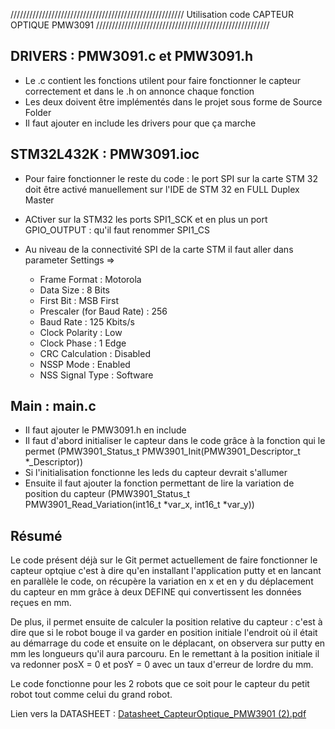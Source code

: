 /////////////////////////////////////////////////////// Utilisation code CAPTEUR OPTIQUE PMW3091 ///////////////////////////////////////////////////////

## DRIVERS : PMW3091.c et PMW3091.h

- Le .c contient les fonctions utilent pour faire fonctionner le capteur correctement et dans le .h on annonce chaque fonction
- Les deux doivent être implémentés dans le projet sous forme de Source Folder
- Il faut ajouter en include les drivers pour que ça marche

## STM32L432K : PMW3091.ioc

- Pour faire fonctionner le reste du code : le port SPI sur la carte STM 32 doit être activé manuellement sur l'IDE de STM 32 en FULL Duplex Master
- ACtiver sur la STM32 les ports SPI1_SCK et en plus un port GPIO_OUTPUT : qu'il faut renommer SPI1_CS
- Au niveau de la connectivité SPI de la carte STM il faut aller dans parameter Settings => 

  - Frame Format : Motorola
  - Data Size : 8 Bits
  - First Bit : MSB First
  - Prescaler (for Baud Rate) : 256
  - Baud Rate : 125 Kbits/s
  - Clock Polarity : Low
  - Clock Phase : 1 Edge
  - CRC Calculation : Disabled
  - NSSP Mode : Enabled 
  - NSS Signal Type : Software
 
 ## Main : main.c 
 
 - Il faut ajouter le PMW3091.h en include
 - Il faut d'abord initialiser le capteur dans le code grâce à la fonction qui le permet (PMW3901_Status_t PMW3901_Init(PMW3901_Descriptor_t *_Descriptor))
 - Si l'initialisation fonctionne les leds du capteur devrait s'allumer
 - Ensuite il faut ajouter la fonction permettant de lire la variation de position du capteur (PMW3901_Status_t PMW3901_Read_Variation(int16_t *var_x, int16_t *var_y))

 ## Résumé 
 
 Le code présent déjà sur le Git permet actuellement de faire fonctionner le capteur optqiue c'est à dire qu'en installant l'application putty et en lancant en parallèle le code, on récupère la variation en x et en y du déplacement du capteur en mm grâce à deux DEFINE qui convertissent les données reçues en mm.
 
 De plus, il permet ensuite de calculer la position relative du capteur : c'est à dire que si le robot bouge il va garder en position initiale l'endroit où il était au démarrage du code et ensuite on le déplacant, on observera sur putty en mm les longueurs qu'il aura parcouru. En le remettant à la position initiale il va redonner posX = 0 et posY = 0 avec un taux d'erreur de lordre du mm.
 
 Le code fonctionne pour les 2 robots que ce soit pour le capteur du petit robot tout comme celui du grand robot.
 
 Lien vers la DATASHEET : 
[Datasheet_CapteurOptique_PMW3901 (2).pdf](https://github.com/RobotechNancy/2021-2022/files/8897904/Datasheet_CapteurOptique_PMW3901.2.pdf)
